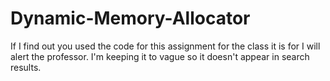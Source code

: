 # Dynamic-Memory-Allocator
If I find out you used the code for this assignment for the class it is for I will alert the professor. I'm keeping it to vague so it doesn't appear in search results.
